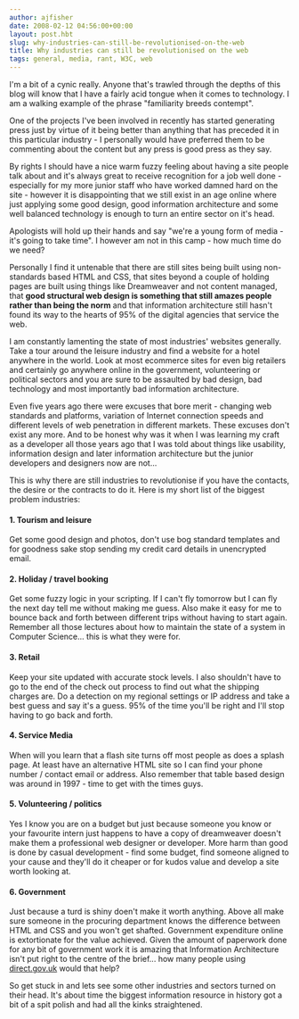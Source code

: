 ```yaml
---
author: ajfisher
date: 2008-02-12 04:56:00+00:00
layout: post.hbt
slug: why-industries-can-still-be-revolutionised-on-the-web
title: Why industries can still be revolutionised on the web
tags: general, media, rant, W3C, web
---
```


I'm a bit of a cynic really. Anyone that's trawled through the depths of this blog will know that I have a fairly acid tongue when it comes to technology. I am a walking example of the phrase "familiarity breeds contempt".

One of the projects I've been involved in recently has started generating press just by virtue of it being better than anything that has preceded it in this particular industry - I personally would have preferred them to be commenting about the content but any press is good press as they say.

By rights I should have a nice warm fuzzy feeling about having a site people talk about and it's always great to receive recognition for a job well done - especially for my more junior staff who have worked damned hard on the site - however it is disappointing that we still exist in an age online where just applying some good design, good information architecture and some well balanced technology is enough to turn an entire sector on it's head.

Apologists will hold up their hands and say "we're a young form of media - it's going to take time". I however am not in this camp - how much time do we need?

Personally I find it untenable that there are still sites being built using non-standards based HTML and CSS, that sites beyond a couple of holding pages are built using things like Dreamweaver and not content managed, that <b>good structural web design is something that still amazes people rather than being the norm</b> and that information architecture still hasn't found its way to the hearts of 95% of the digital agencies that service the web.

I am constantly lamenting the state of most industries' websites generally. Take a tour around the leisure industry and find a website for a hotel anywhere in the world. Look at most ecommerce sites for even big retailers and certainly go anywhere online in the government, volunteering or political sectors and you are sure to be assaulted by bad design, bad technology and most importantly bad information architecture.

Even five years ago there were excuses that bore merit - changing web standards and platforms, variation of Internet connection speeds and different levels of web penetration in different markets. These excuses don't exist any more. And to be honest why was it when I was learning my craft as a developer all those years ago that I was told about things like usability, information design and later information architecture but the junior developers and designers now are not...

This is why there are still industries to revolutionise if you have the contacts, the desire or the contracts to do it. Here is my short list of the biggest problem industries:

#### 1. Tourism and leisure

Get some good design and photos, don't use bog standard templates and for goodness sake stop sending my credit card details in unencrypted email.

#### 2. Holiday / travel booking

Get some fuzzy logic in your scripting. If I can't fly tomorrow but I can fly the next day tell me without making me guess. Also make it easy for me to bounce back and forth between different trips without having to start again. Remember all those lectures about how to maintain the state of a system in Computer Science... this is what they were for.

#### 3. Retail

Keep your site updated with accurate stock levels. I also shouldn't have to go to the end of the check out process to find out what the shipping charges are. Do a detection on my regional settings or IP address and take a best guess and say it's a guess. 95% of the time you'll be right and I'll stop having to go back and forth.

#### 4. Service Media

When will you learn that a flash site turns off most people as does a splash page. At least have an alternative HTML site so I can find your phone number / contact email or address. Also remember that table based design was around in 1997 - time to get with the times guys.

#### 5. Volunteering / politics

Yes I know you are on a budget but just because someone you know or your favourite intern just happens to have a copy of dreamweaver doesn't make them a professional web designer or developer. More harm than good is done by casual development - find some budget, find someone aligned to your cause and they'll do it cheaper or for kudos value and develop a site worth looking at.

#### 6. Government

Just because a turd is shiny doen't make it worth anything. Above all make sure someone in the procuring department knows the difference between HTML and CSS and you won't get shafted. Government expenditure online is extortionate for the value achieved. Given the amount of paperwork done for any bit of government work it is amazing that Information Architecture isn't put right to the centre of the brief... how many people using [direct.gov.uk](http://www.direct.gov.uk/) would that help?

So get stuck in and lets see some other industries and sectors turned on their head. It's about time the biggest information resource in history got a bit of a spit polish and had all the kinks straightened.
